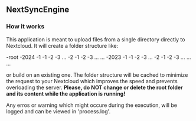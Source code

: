 ## NextSyncEngine

### How it works
This application is meant to upload files from a single directory directly to Nextcloud. It will create a folder structure like:

-root
    -2024
        -1
            -1
            -2
            -3
            ...
        -2
            -1
            -2
            -3
            ...
        ...
    -2023
        -1
            -1
            -2
            -3
            ...
        -2
            -1
            -2
            -3
            ...
        ...
    ...

or build on an existing one.
The folder structure will be cached to minimize the request to your Nextcloud which improves the speed and prevents overloading the server. 
**Please, do NOT change or delete the root folder and its content while the application is running!**

Any erros or warning which might occure during the execution, will be logged and can be viewed in 'process.log'.
